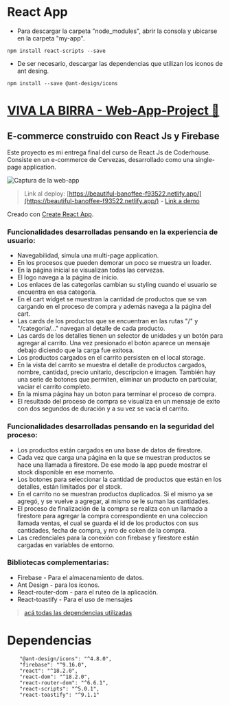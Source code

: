 # React App

* Para descargar la carpeta "node_modules", abrir la consola y ubicarse en la carpeta "my-app".

``` npm install react-scripts --save ```

* De ser necesario, descargar las dependencias que utilizan los iconos de ant desing.

``` npm install --save @ant-design/icons ```


# [VIVA LA BIRRA - Web-App-Project 👋](https://beautiful-banoffee-f93522.netlify.app/)

## E-commerce construido con React Js y Firebase

Este proyecto es mi entrega final del curso de React Js de Coderhouse.\
Consiste en un e-commerce de Cervezas, desarrollado como una single-page application.

![Captura de la web-app](https://res.cloudinary.com/dystdxfua/image/upload/v1674270280/just%/just-cupcake-home_lm19vv.jpg)

> Link al deploy: [https://beautiful-banoffee-f93522.netlify.app/](https://beautiful-banoffee-f93522.netlify.app/) - [Link a demo](https://res.cloudinary.com/dystdxfua/video/upload/v1674278559/just%20cupcakes/just-cupcake_r6qkt2.mp4)

Creado con [Create React App](https://github.com/facebook/create-react-app).

### Funcionalidades desarrolladas pensando en la experiencia de usuario:

- Navegabilidad, simula una multi-page application.
- En los procesos que pueden demorar un poco se muestra un loader.
- En la página inicial se visualizan todas las cervezas.
- El logo navega a la página de inicio.
- Los enlaces de las categorías cambian su styling cuando el usuario se encuentra en esa categoría.
- En el cart widget se muestran la cantidad de productos que se van cargando en el proceso de compra y además navega a la página del cart.
- Las cards de los productos que se encuentran en las rutas "/" y "/categoria/..." navegan al detalle de cada producto.
- Las cards de los detalles tienen un selector de unidades y un botón para agregar al carrito. Una vez presionado el botón aparece un mensaje debajo diciendo que la carga fue exitosa.
- Los productos cargados en el carrito persisten en el local storage.
- En la vista del carrito se muestra el detalle de productos cargados, nombre, cantidad, precio unitario, descripcion e imagen. También hay una serie de botones que permiten, eliminar un producto en particular, vaciar el carrito completo.
- En la misma página hay un boton para terminar el proceso de compra.
- El resultado del proceso de compra se visualiza en un mensaje de exito con dos segundos de duración y a su vez se vacia el carrito.

### Funcionalidades desarrolladas pensando en la seguridad del proceso:

- Los productos están cargados en una base de datos de firestore.
- Cada vez que carga una página en la que se muestran productos se hace una llamada a firestore. De ese modo la app puede mostrar el stock disponible en ese momento.
- Los botones para seleccionar la cantidad de productos que están en los detalles, están limitados por el stock.
- En el carrito no se muestran productos duplicados. Si el mismo ya se agregó, y se vuelve a agregar, al mismo se le suman las cantidades.
- El proceso de finalización de la compra se realiza con un llamado a firestore para agregar la compra correspondiente en una coleccion llamada ventas, el cual se guarda el id de los productos con sus cantidades, fecha de compra, y nro de coken de la compra.
- Las credenciales para la conexión con firebase y firestore están cargadas en variables de entorno.

### Bibliotecas complementarias:

- Firebase - Para el almacenamiento de datos.
- Ant Design - para los íconos.
- React-router-dom - para el ruteo de la aplicación.
- React-toastify - Para el uso de mensajes 

> [acá todas las dependencias utilizadas](https://github.com/Malinowsk/React-Js-App-Project/mi-app/package.json)

# Dependencias

```
    "@ant-design/icons": "^4.8.0",
    "firebase": "^9.16.0",
    "react": "^18.2.0",
    "react-dom": "^18.2.0",
    "react-router-dom": "^6.6.1",
    "react-scripts": "^5.0.1",
    "react-toastify": "^9.1.1"
```